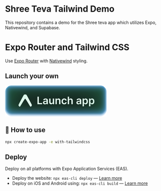# Shree Teva Tailwind Demo

This repository contains a demo for the Shree teva app which utilizes Expo, Nativewind, and Supabase.

# Expo Router and Tailwind CSS

Use [Expo Router](https://docs.expo.dev/router/introduction/) with [Nativewind](https://www.nativewind.dev/v4/overview/) styling.

## Launch your own

[![Launch with Expo](https://github.com/expo/examples/blob/master/.gh-assets/launch.svg?raw=true)](https://launch.expo.dev/?github=https://github.com/expo/examples/tree/master/with-tailwindcss)

## 🚀 How to use

```sh
npx create-expo-app -e with-tailwindcss
```

## Deploy

Deploy on all platforms with Expo Application Services (EAS).

- Deploy the website: `npx eas-cli deploy` — [Learn more](https://docs.expo.dev/eas/hosting/get-started/)
- Deploy on iOS and Android using: `npx eas-cli build` — [Learn more](https://expo.dev/eas)
